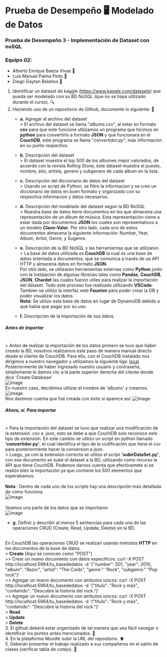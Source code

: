 # Prueba de Desempeño 🖥️ Modelado de Datos


### Prueba de Desempeño 3 - Implementación de Dataset con noSQL <br>
### Equipo _02_: 
* Alberto Enrique Baeza Vivas 🦧
* Luis Manuel Palma Pinto 🦖
* Diego Gaytan Bolaños 🐳

1. Identificar un	dataset	de	kaggle	(https://www.kaggle.com/datasets)	que	pueda	ser	modelado	con	su	BD	NoSQL (que	no	se	haya	utilizado	durante	el	curso). 🔍
2. Haciendo	uso	de	un	repositorio	de	Github,	documente	lo	siguiente: 📝
   * **a.** Agregar el	archivo	del	dataset
<br> > El archivo del dataset se llama "_albums.csv_", al estar en formato **csv** para que este funcione utilizamos un programa que hicimos en **python** para convertirlo a formato **JSON** y que funcionara en el **CouchDB**, este programa se llama "_convertidor.py_", más información en su punto respectivo.
   * **b.** Descripción	del	dataset
<br> > El dataset muestra el top 500 de los albumes mejor valorados, de acuerdo con la revista Rolling Stone, este dataset muestra el puesto, nombre, año, artista, genero y subgenero de cada album en la lista.
   * **c.** Descripción	del	diccionario	de	datos	del	dataset
<br> > Usando un script de Python, se filtro la informacion y se creo un diccionario de datos en buen formato y organizado con su respectiva informacion y datos necesarios.
   * **d.** Descripción	del	modelado	del	dataset	según	la	BD	NoSQL
  <br> > Nuestra base de datos tiene documentos en los que almacena una representación de un álbum de música. Esta representación viene a estar dada por documentos **JSON** los cuales son representativos a un modelo **Clave-Valor**. Por otro lado, cada uno de estos documentos almacena la siguiente información: Number, Year, Album, Artist, Genre, y Sugenre.
   * **e.** Descripción	de	la	BD	NoSQL	y	las	herramientas	que	se	utilizaron.
   <br> > La base de datos utilizada es **CouchDB** la cual es una base de datos orientada a documentos, que se comunica a través de ua API HTTP y almacena datos en formato **JSON**.
<br> Por otro lado, se utilizaron herramientas externas como **Python** junto con la instalación de algunas librerías tales como **Pandas**, **CouchDB**, **JSON**, **Chardet** las cuales fueron utiles para realizar la importación del dataset. Todo este proceso fue realizado utilizando **VSCode**. Tambien se utilizo la interfaz web **Fauxton** para poder crear la DB y poder visualizar los datos.
<br> **Nota:** Se utilizo esta base de datos en lugar de DynamoDB debido a que había que pagar por su uso.

   * **f.** Descripción	de	la	importación	de	sus	datos.
##### Antes de importar 
<br> > Antes de realizar la importación de los datos primero se tuvo que haber creado la BD, nosotros realizamos este paso de manera manual directo desde el cliente de CouchDB. Para ello, con el CouchDB instalado nos dirigimos a nuestro navegador y utilizamos la siguiente liga: [local](http://localhost:5984/_utils/#login)
<br> Posteriormente de haber ingresado nuestro usuario y contraseña, simplemente le damos clic a la parte superior derecha del cliente donde dice 'Create Database' 
<br> ![image](https://github.com/DGSENZEN/ProyectoDatos/assets/148842609/3d77a5dd-e6fc-427f-86ba-9dab3f3bd6d4)
<br> En nuestro caso, decidimos utilizar el nombre de 'albums' y creamos. 
<br> ![image](https://github.com/DGSENZEN/ProyectoDatos/assets/148842609/526dd51f-fa3a-43a3-9480-9205f7a4dc16)
<br>Nos daremos cuenta que fue creada con éxito si aparece así:
![image](https://github.com/DGSENZEN/ProyectoDatos/assets/148842609/8268a9f8-7498-4dcd-9286-01dfb80c0e60)
##### Ahora, sí. Para importar
<br> > Para la importación del dataset se tuvo que realizar una modificación de la extensión .csv a .json, esto se debe a que CouchDB solo reconoce este tipo de extensión. En este cambio se utilizo un script en python llamado **'convertidor.py'**, el cual identifica el tipo de la codificación que tiene el csv para posteriormente hacer la conversion a json.
<br> > Luego, ya con la extensión correcta se utilizo el script **'subirDataSet.py'**, con ese documento se sube el dataset a la BD, utilizando como recurso la API que tiene CouchDB. Podemos darnos cuenta que efectivamete si se realizo bien la importación ya que contiene los 500 elementos que esperabamos. 
<br>
<br> **Nota** : Dentro de cada uno de los scripts hay una descripción más detallada de cómo funciona.
<br>
![image](https://github.com/DGSENZEN/ProyectoDatos/assets/148842609/398f48e6-55b2-4864-8e2f-4276ae6aba53)
<br>
<br>Veamos una parte de los datos que se importaron
<br>![image](https://github.com/DGSENZEN/ProyectoDatos/assets/148842609/3a387cbd-d786-42e7-be9e-da8605696179)

   * **g.** Definir	 y	 describir	 al	 menos	 5	 sentencias	 para	 cada	 una	 de	 las operaciones	CRUD (Create,	Read,	Update,	Delete) en	la	BD.

<br> En CouchDB las operaciones CRUD se realizan usando metodos **HTTP** en los documentos de la base de datos. 
<br> > **Create** (Aqui se conocen como "POST")
<br> >> Crear un nuevo documento con datos especificos: curl -X POST http://localhost:5984/tu_basededatos -d '{"number": 501, "year": 2010, "album": "Razor", "artist": "The Colds", "genre:" "Rock", "subgenre:" "Pop rock"}'
<br> >> Agregar un nuevo documento con atributos unicos: curl -X POST http://localhost:5984/tu_basededatos -d '{"titulo": "Rock y más", "contenido": "Descubre la historia del rock."}'
<br> >> Agregar un nuevo documento con atributos unicos: curl -X POST http://localhost:5984/tu_basededatos -d '{"titulo": "Rock y más", "contenido": "Descubre la historia del rock."}'
<br> > **Read**
<br> > **Update**
<br> > **Delete**
<br> 3. El	 github deberá	 estar	 organizado	 de	 tal	 manera	 que	 sea	 fácil	 navegar	 o identificar	los	puntos	antes	mencionados. 🧭
<br> 4. En	la	plataforma	Moodle	subir	la	URL	del	repositorio. ⬆️
<br> 5. Deberán	presentar	el	trabajo	realizado	a	sus	compañeros	en	el	salón	de	clases	(verificar	tabla	de cotejo). 🎥
